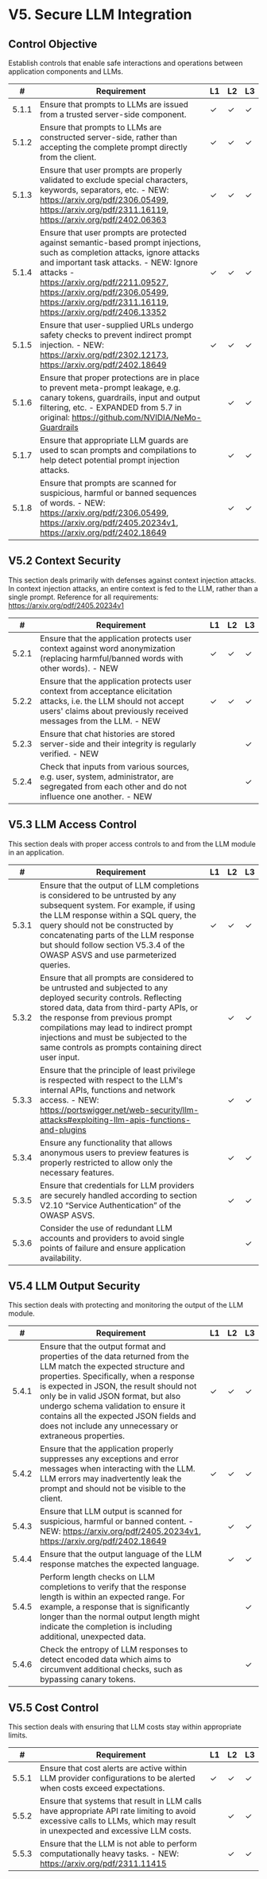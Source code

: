 # V5. Secure LLM Integration

## Control Objective
Establish controls that enable safe interactions and operations between application components and LLMs. 

| # | Requirement | L1 | L2 | L3 |
| - | ---------- | -- | -- | -- |
| 5.1.1 | Ensure that prompts to LLMs are issued from a trusted server-side component. | ✓ | ✓ | ✓ |
| 5.1.2 | Ensure that prompts to LLMs are constructed server-side, rather than accepting the complete prompt directly from the client. | ✓ | ✓ | ✓ |
| 5.1.3 | Ensure that user prompts are properly validated to exclude special characters, keywords, separators, etc. - NEW: https://arxiv.org/pdf/2306.05499, https://arxiv.org/pdf/2311.16119, https://arxiv.org/pdf/2402.06363 | ✓ | ✓ | ✓ |
| 5.1.4 | Ensure that user prompts are protected against semantic-based prompt injections, such as completion attacks, ignore attacks and important task attacks. - NEW: Ignore attacks - https://arxiv.org/pdf/2211.09527, https://arxiv.org/pdf/2306.05499, https://arxiv.org/pdf/2311.16119, https://arxiv.org/pdf/2406.13352 | ✓ | ✓ | ✓ |
| 5.1.5 | Ensure that user-supplied URLs undergo safety checks to prevent indirect prompt injection. - NEW: https://arxiv.org/pdf/2302.12173, https://arxiv.org/pdf/2402.18649 | ✓ | ✓ | ✓ |
| 5.1.6 | Ensure that proper protections are in place to prevent meta-prompt leakage, e.g. canary tokens, guardrails, input and output filtering, etc. - EXPANDED from 5.7 in original: https://github.com/NVIDIA/NeMo-Guardrails |   | ✓ | ✓ |
| 5.1.7 | Ensure that appropriate LLM guards are used to scan prompts and compilations to help detect potential prompt injection attacks. |      | ✓ | ✓ |
| 5.1.8 | Ensure that prompts are scanned for suspicious, harmful or banned sequences of words. - NEW: https://arxiv.org/pdf/2306.05499, https://arxiv.org/pdf/2405.20234v1, https://arxiv.org/pdf/2402.18649 |    | ✓ | ✓ |

## V5.2 Context Security

This section deals primarily with defenses against context injection attacks. In context injection attacks, an entire context is fed to the LLM, rather than a single prompt. Reference for all requirements: https://arxiv.org/pdf/2405.20234v1

| # | Requirement | L1 | L2 | L3 |
| - | ---------- | -- | -- | -- |
| 5.2.1 | Ensure that the application protects user context against word anonymization (replacing harmful/banned words with other words). - NEW | ✓ | ✓ | ✓ |
| 5.2.2 | Ensure that the application protects user context from acceptance elicitation attacks, i.e. the LLM should not accept users' claims about previously received messages from the LLM. - NEW | ✓ | ✓ | ✓ |
| 5.2.3 | Ensure that chat histories are stored server-side and their integrity is regularly verified. - NEW |    |    | ✓ |
| 5.2.4 | Check that inputs from various sources, e.g. user, system, administrator, are segregated from each other and do not influence one another. - NEW |    |    | ✓ |

## V5.3 LLM Access Control

This section deals with proper access controls to and from the LLM module in an application.

| # | Requirement | L1 | L2 | L3 |
| - | ---------- | -- | -- | -- |
| 5.3.1 | Ensure that the output of LLM completions is considered to be untrusted by any subsequent system. For example, if using the LLM response within a SQL query, the query should not be constructed by concatenating parts of the LLM response but should follow section V5.3.4 of the OWASP ASVS and use parmeterized queries. | ✓ | ✓ | ✓ |
| 5.3.2 | Ensure that all prompts are considered to be untrusted and subjected to any deployed security controls. Reflecting stored data, data from third-party APIs, or the response from previous prompt compilations may lead to indirect prompt injections and must be subjected to the same controls as prompts containing direct user input. |      | ✓ | ✓ |
| 5.3.3 | Ensure that the principle of least privilege is respected with respect to the LLM's internal APIs, functions and network access. - NEW: https://portswigger.net/web-security/llm-attacks#exploiting-llm-apis-functions-and-plugins  |      | ✓ | ✓ |
| 5.3.4 | Ensure any functionality that allows anonymous users to preview features is properly restricted to allow only the necessary features. |      | ✓ | ✓ |
| 5.3.5 | Ensure that credentials for LLM providers are securely handled according to section V2.10 “Service Authentication” of the OWASP ASVS. |      | ✓ | ✓ |
| 5.3.6 | Consider the use of redundant LLM accounts and providers to avoid single points of failure and ensure application availability. |      |      | ✓ |

## V5.4 LLM Output Security

This section deals with protecting and monitoring the output of the LLM module.

| # | Requirement | L1 | L2 | L3 |
| - | ---------- | -- | -- | -- |
| 5.4.1 | Ensure that the output format and properties of the data returned from the LLM match the expected structure and properties. Specifically, when a response is expected in JSON, the result should not only be in valid JSON format, but also undergo schema validation to ensure it contains all the expected JSON fields and does not include any unnecessary or extraneous properties. | ✓ | ✓ | ✓ |
| 5.4.2 | Ensure that the application properly suppresses any exceptions and error messages when interacting with the LLM. LLM errors may inadvertently leak the prompt and should not be visible to the client. | ✓ | ✓ | ✓ |
| 5.4.3 | Ensure that LLM output is scanned for suspicious, harmful or banned content. - NEW: https://arxiv.org/pdf/2405.20234v1, https://arxiv.org/pdf/2402.18649 |    | ✓ | ✓ |
| 5.4.4 | Ensure that the output language of the LLM response matches the expected language. |      | ✓ | ✓ |
| 5.4.5 | Perform length checks on LLM completions to verify that the response length is within an expected range. For example, a response that is significantly longer than the normal output length might indicate the completion is including additional, unexpected data. |      |      | ✓ |
| 5.4.6 | Check the entropy of LLM responses to detect encoded data which aims to circumvent additional checks, such as bypassing canary tokens. |      |      | ✓ |

## V5.5 Cost Control

This section deals with ensuring that LLM costs stay within appropriate limits.

| # | Requirement | L1 | L2 | L3 |
| - | ---------- | -- | -- | -- |
| 5.5.1 | Ensure that cost alerts are active within LLM provider configurations to be alerted when costs exceed expectations. | ✓ | ✓ | ✓ |
| 5.5.2 | Ensure that systems that result in LLM calls have appropriate API rate limiting to avoid excessive calls to LLMs, which may result in unexpected and excessive LLM costs. |      | ✓ | ✓ |
| 5.5.3 | Ensure that the LLM is not able to perform computationally heavy tasks. - NEW: https://arxiv.org/pdf/2311.11415 |      | ✓ | ✓ |